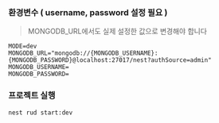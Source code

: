### 환경변수 ( username, password 설정 필요 )

> MONGODB_URL에서도 실제 설정한 값으로 변경해야 합니다

```env
MODE=dev
MONGODB_URL="mongodb://{MONGODB_USERNAME}:{MONGODB_PASSWORD}@localhost:27017/nest?authSource=admin"
MONGODB_USERNAME=
MONGODB_PASSWORD=
```

### 프로젝트 실행

```bash
nest rud start:dev
```
